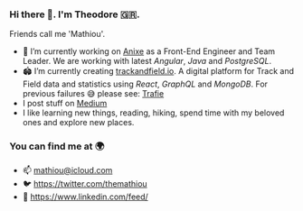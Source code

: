 ### Hi there 👋. I'm Theodore 🇬🇷.
Friends call me 'Mathiou'.

- 👔 I’m currently working on [Anixe](https://anixe.io/) as a Front-End Engineer and Team Leader. We are working with latest *Angular*, *Java* and *PostgreSQL*.
- 🏟 I’m currently creating [trackandfield.io](https://trackandfield.io). A digital platform for Track and Field data and statistics using *React*, *GraphQL* and *MongoDB*. For previous failures 😅 please see: [Trafie](https://www.trafie.com) 
- I post stuff on [Medium](https://mathiou.medium.com)
- I like learning new things, reading, hiking, spend time with my beloved ones and explore new places. 


### You can find me at 🌍
- 📫 mathiou@icloud.com
- 🐦 https://twitter.com/themathiou
- 🔗 https://www.linkedin.com/feed/ 


<!--
**themathiou/themathiou** is a ✨ _special_ ✨ repository because its `README.md` (this file) appears on your GitHub profile.

Here are some ideas to get you started:

- 🔭 I’m currently working on ...
- 🌱 I’m currently learning ...
- 👯 I’m looking to collaborate on ...
- 🤔 I’m looking for help with ...
- 💬 Ask me about ...
- 📫 How to reach me: ...
- 😄 Pronouns: ...
- ⚡ Fun fact: ...
-->
